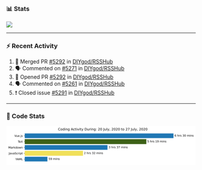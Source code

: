 ### :bar_chart: Stats

<a href="#">
  <img align="center" src="https://github-readme-stats.vercel.app/api?username=henryqw&count_private=true&show_icons=true" />
</a>
<!-- <a href="#">
  <img align="center" src="https://github-readme-stats-git-master.henryqw.vercel.app/api/top-langs/?username=HenryQW&layout=compact" />
</a> -->

---

### :zap: Recent Activity

<!--START_SECTION:activity-->

1. 🎉 Merged PR [#5292](https://github.com//DIYgod/RSSHub/pull/5292) in [DIYgod/RSSHub](https://github.com//DIYgod/RSSHub)
2. 🗣 Commented on [#5271](https://github.com//DIYgod/RSSHub/issues/5271) in [DIYgod/RSSHub](https://github.com//DIYgod/RSSHub)
3. 💪 Opened PR [#5292](https://github.com//DIYgod/RSSHub/pull/5292) in [DIYgod/RSSHub](https://github.com//DIYgod/RSSHub)
4. 🗣 Commented on [#5261](https://github.com//DIYgod/RSSHub/issues/5261) in [DIYgod/RSSHub](https://github.com//DIYgod/RSSHub)
5. ❗️ Closed issue [#5291](https://github.com//DIYgod/RSSHub/issues/5291) in [DIYgod/RSSHub](https://github.com//DIYgod/RSSHub)
<!--END_SECTION:activity-->

---

### :calendar: Code Stats

![WakaTime](https://github.com/HenryQW/HenryQW/blob/master/images/stat.svg)
